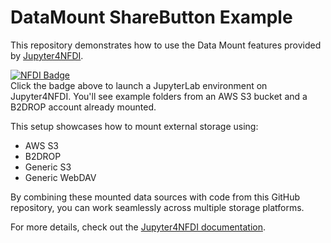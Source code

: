 # DataMount ShareButton Example

This repository demonstrates how to use the Data Mount features provided by [Jupyter4NFDI](https://nfdi-jupyter.de).

[![NFDI Badge](https://nfdi-jupyter.de/images/nfdi_badge.svg)](https://hub.nfdi-jupyter.de/share/bk9tbf2bSec)  
Click the badge above to launch a JupyterLab environment on Jupyter4NFDI. You'll see example folders from an AWS S3 bucket and a B2DROP account already mounted.

This setup showcases how to mount external storage using:
- AWS S3
- B2DROP
- Generic S3
- Generic WebDAV

By combining these mounted data sources with code from this GitHub repository, you can work seamlessly across multiple storage platforms.

For more details, check out the [Jupyter4NFDI documentation](https://nfdi-jupyter.de/users/storage/).
